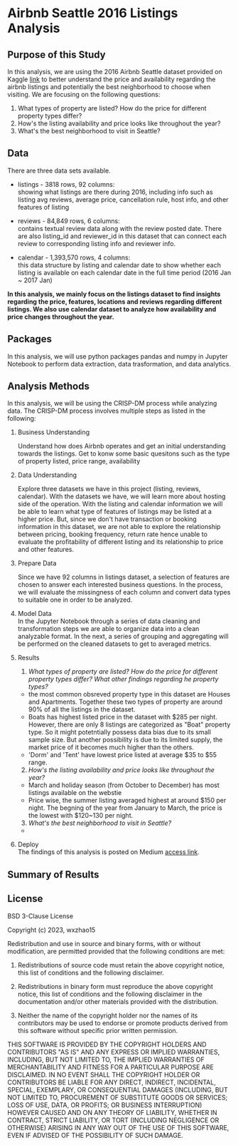 # Airbnb Seattle 2016 Listings Analysis

## Purpose of this Study

In this analysis, we are using the 2016 Airbnb Seattle dataset provided on Kaggle [link](https://www.kaggle.com/datasets/airbnb/seattle) to better understand the price and availability regarding the airbnb listings and potentially the best neighborhood to choose when visiting. We are focusing on the following questions:  

1. What types of property are listed? How do the price for different property types differ?  
2. How's the listing availability and price looks like throughout the year?  
3. What's the best neighborhood to visit in Seattle?  

## Data

There are three data sets available.   
-  listings - 3818 rows, 92 columns:  
   showing what listings are there during 2016, including info such as listing avg reviews, average price, cancellation rule, host info, and other features of listing  

- reviews - 84,849 rows, 6 columns:  
   contains textual review data along with the review posted date. There are also listing_id and reviewer_id in this dataset that can connect each review to corresponding listing info and reviewer info.  

- calendar - 1,393,570 rows, 4 columns:  
   this data structure by listing and calendar date to show whether each listing is available on each calendar date in the full time period (2016 Jan ~ 2017 Jan)  

__In this analysis, we mainly focus on the listings dataset to find insights regarding the price, features, locations and reviews regarding different listings. We also use calendar dataset to analyze how availability and price changes throughout the year.__

## Packages

In this analysis, we will use python packages pandas and numpy in Jupyter Notebook to perform data extraction, data trasformation, and data analytics.  

## Analysis Methods  

In this analysis, we will be using the CRISP-DM process while analyzing data. The CRISP-DM process involves multiple steps as listed in the following:  
1. Business Understanding  

   Understand how does Airbnb operates and get an initial understanding towards the listings. Get to konw some basic quesitons such as the type of property listed, price range, availability 

2. Data Understanding  

   Explore three datasets we have in this project (listing, reviews, calendar). With the datasets we have, we will learn more about hosting side of the operation. With the listing and calendar information we will be able to learn what type of features of listings may be listed at a higher price. But, since we don't have transaction or booking information in this dataset, we are not able to explore the relationship between pricing, booking frequency, return rate hence unable to evaluate the profitability of different listing and its relationship to price and other features.  

3. Prepare Data  

   Since we have 92 columns in listings dataset, a selection of features are chosen to answer each interested business questions. In the process, we will evaluate the missingness of each column and convert data types to suitable one in order to be analyzed.  

4. Model Data  
   In the Jupyter Notebook through a series of data cleaning and transformation steps we are able to organize data into a clean analyzable format. In the next, a series of grouping and aggregating will be performed on the cleaned datasets to get to averaged metrics.

5. Results 
   
   1. _What types of property are listed? How do the price for different property types differ? What other findings regarding he property types?_  

   - the most common obsreved property type in this dataset are Houses and Apartments. Together these two types of property are around 90% of all the listings in the dataset.
   - Boats has highest listed price in the dataset with $285 per night. However, there are only 8 listings are categorized as "Boat" property type. So it might potetntially possess data bias due to its small sample size. But another possibility is due to its limited supply, the market price of it becomes much higher than the others.  
   - 'Dorm' and 'Tent' have lowest price listed at average $35 to $55 range.  

   2. _How's the listing availability and price looks like throughout the year?_  
   - March and holiday season (from October to December) has most listings available on the webstie
   - Price wise, the summer listing averaged highest at around $150 per night. The begning of the year from January to March, the price is the lowest with $120~130 per night.  

   3. _What's the best neighborhood to visit in Seattle?_  
   - 

6. Deploy  
   The findings of this analysis is posted on Medium [access link](). 

## Summary of Results

## License
BSD 3-Clause License

Copyright (c) 2023, wxzhao15

Redistribution and use in source and binary forms, with or without
modification, are permitted provided that the following conditions are met:

1. Redistributions of source code must retain the above copyright notice, this
   list of conditions and the following disclaimer.

2. Redistributions in binary form must reproduce the above copyright notice,
   this list of conditions and the following disclaimer in the documentation
   and/or other materials provided with the distribution.

3. Neither the name of the copyright holder nor the names of its
   contributors may be used to endorse or promote products derived from
   this software without specific prior written permission.

THIS SOFTWARE IS PROVIDED BY THE COPYRIGHT HOLDERS AND CONTRIBUTORS "AS IS"
AND ANY EXPRESS OR IMPLIED WARRANTIES, INCLUDING, BUT NOT LIMITED TO, THE
IMPLIED WARRANTIES OF MERCHANTABILITY AND FITNESS FOR A PARTICULAR PURPOSE ARE
DISCLAIMED. IN NO EVENT SHALL THE COPYRIGHT HOLDER OR CONTRIBUTORS BE LIABLE
FOR ANY DIRECT, INDIRECT, INCIDENTAL, SPECIAL, EXEMPLARY, OR CONSEQUENTIAL
DAMAGES (INCLUDING, BUT NOT LIMITED TO, PROCUREMENT OF SUBSTITUTE GOODS OR
SERVICES; LOSS OF USE, DATA, OR PROFITS; OR BUSINESS INTERRUPTION) HOWEVER
CAUSED AND ON ANY THEORY OF LIABILITY, WHETHER IN CONTRACT, STRICT LIABILITY,
OR TORT (INCLUDING NEGLIGENCE OR OTHERWISE) ARISING IN ANY WAY OUT OF THE USE
OF THIS SOFTWARE, EVEN IF ADVISED OF THE POSSIBILITY OF SUCH DAMAGE.
